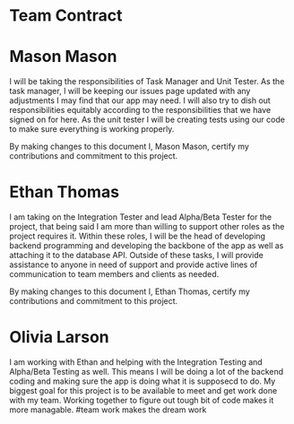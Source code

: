 # Team Contract


# Mason Mason
I will be taking the responsibilities of Task Manager and Unit Tester. As the task manager, I will be keeping our issues page updated with any adjustments I may find that our app may need. I will also try to dish out responsibilities equitably according to the responsibilities that we have signed on for here. As the unit tester I will be creating tests using our code to make sure everything is working properly.

By making changes to this document I, Mason Mason, certify my contributions and commitment to this project. 


# Ethan Thomas

I am taking on the Integration Tester and lead Alpha/Beta Tester for the project, that being said I am more than willing to support other roles as the project requires it. Within these roles, I will be the head of developing backend programming and developing the backbone of the app as well as attaching it to the database API. Outside of these tasks, I will provide assistance to anyone in need of support and provide active lines of communication to team members and clients as needed.   

By making changes to this document I, Ethan Thomas, certify my contributions and commitment to this project. 

# Olivia Larson 
I am working with Ethan and helping with the Integration Testing and Alpha/Beta Testing as well. This means I will be doing a lot of the backend coding and making sure the app is doing what it is supposecd to do. My biggest goal for this project is to be available to meet and get work done with my team. Working together to figure out tough bit of code makes it more managable. #team work makes the dream work





















